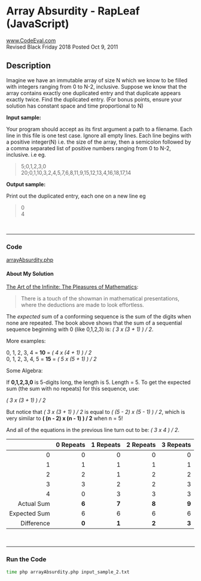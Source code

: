 # Array Absurdity - RapLeaf (JavaScript)<br />
www.CodeEval.com<br />
Revised Black Friday 2018
Posted Oct 9, 2011


## Description

Imagine we have an immutable array of size N which we know to be filled with integers ranging from 0 to N-2, inclusive. Suppose we know that the array contains exactly one duplicated entry and that duplicate appears exactly twice. Find the duplicated entry. (For bonus points, ensure your solution has constant space and time proportional to N)

**Input sample:**

Your program should accept as its first argument a path to a filename. Each line in this file is one test case. Ignore all empty lines. Each line begins with a positive integer(N) i.e. the size of the array, then a semicolon followed by a comma separated list of positive numbers ranging from 0 to N-2, inclusive. i.e eg.

> 5;0,1,2,3,0<br />
20;0,1,10,3,2,4,5,7,6,8,11,9,15,12,13,4,16,18,17,14

**Output sample:**

Print out the duplicated entry, each one on a new line eg

> 0<br />4

<br />

---
### Code

[arrayAbsurdity.php](https://github.com/wrightben/codeeval/blob/master/code/arrayAbsurdity.php)


#### About My Solution

[The Art of the Infinite: The Pleasures of Mathematics](https://www.amazon.com/Art-Infinite-Pleasures-Mathematics/dp/1608198693):<br />
> There is a touch of the showman in mathematical presentations,<br />where the deductions are made to look effortless.

The *expected* sum of a conforming sequence is the sum of the digits when none are repeated. The book above shows that the sum of a sequential sequence beginning with 0 (like 0,1,2,3) is: *( 3 x (3 + 1) ) / 2*.

More examples:

0, 1, 2, 3, 4 = **10** = *( 4 x (4 + 1) ) / 2*<br />
0, 1, 2, 3, 4, 5 = **15** = *( 5 x (5 + 1) ) / 2*

Some Algebra:

If **0,1,2,3,0** is 5-digits long, the length is 5. Length = 5. To get the expected sum (the sum with no repeats) for this sequence, use:

*( 3 x (3 + 1) ) / 2*

But notice that *( 3 x (3 + 1) ) / 2* is equal to *( (5 - 2) x (5 - 1) ) / 2*, which is very similar to **( (n - 2) x (n - 1) ) / 2** when n = 5!

And all of the equations in the previous line turn out to be: *( 3 x 4 ) / 2*. 




|  | 0  Repeats | 1 Repeats | 2 Repeats | 3 Repeats|
|---:|---:|---:|---:|---:|
|0 | 0 | 0 | 0 | 0|
|1 | 1 | 1 | 1 | 1|
|2 | 2 | 1 | 2 | 2|
|3 | 3 | 2 | 2 | 3|
|4 | 0 | 3 | 3 | 3|
| Actual Sum | **6** | **7** | **8** | **9**|
|Expected Sum | 6 | 6 | 6 | 6|
|Difference | **0** | **1** | **2** | **3**|

<br />

---
### Run the Code
```sh
time php arrayAbsurdity.php input_sample_2.txt
```